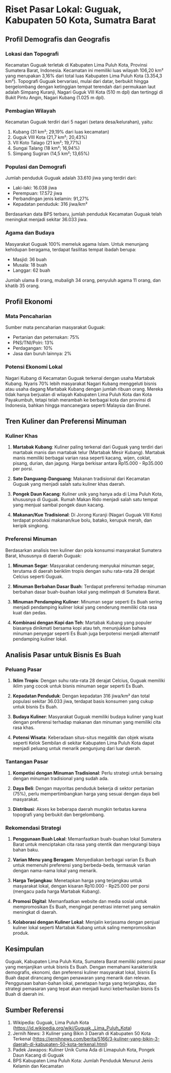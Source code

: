 # Riset Pasar Lokal: Guguak, Kabupaten 50 Kota, Sumatra Barat

## Profil Demografis dan Geografis

### Lokasi dan Topografi
Kecamatan Guguak terletak di Kabupaten Lima Puluh Kota, Provinsi Sumatera Barat, Indonesia. Kecamatan ini memiliki luas wilayah 106,20 km² yang merupakan 3,16% dari total luas Kabupaten Lima Puluh Kota (3.354,3 km²). Topografi Guguak bervariasi, mulai dari datar, berbukit hingga bergelombang dengan ketinggian tempat terendah dari permukaan laut adalah Simpang Kuranji, Nagari Guguk VIII Kota (510 m dpl) dan tertinggi di Bukit Pintu Angin, Nagari Kubang (1.025 m dpl).

### Pembagian Wilayah
Kecamatan Guguak terdiri dari 5 nagari (setara desa/kelurahan), yaitu:
1. Kubang (31 km²; 29,19% dari luas kecamatan)
2. Guguk VIII Kota (21,7 km²; 20,43%)
3. VII Koto Talago (21 km²; 19,77%)
4. Sungai Talang (18 km²; 16,94%)
5. Simpang Sugiran (14,5 km²; 13,65%)

### Populasi dan Demografi
Jumlah penduduk Guguak adalah 33.610 jiwa yang terdiri dari:
- Laki-laki: 16.038 jiwa
- Perempuan: 17.572 jiwa
- Perbandingan jenis kelamin: 91,27%
- Kepadatan penduduk: 316 jiwa/km²

Berdasarkan data BPS terbaru, jumlah penduduk Kecamatan Guguak telah meningkat menjadi sekitar 36.033 jiwa.

### Agama dan Budaya
Masyarakat Guguak 100% memeluk agama Islam. Untuk menunjang kehidupan beragama, terdapat fasilitas tempat ibadah berupa:
- Masjid: 36 buah
- Musala: 18 buah
- Langgar: 62 buah

Jumlah ulama 8 orang, mubaligh 34 orang, penyuluh agama 11 orang, dan khatib 35 orang.

## Profil Ekonomi

### Mata Pencaharian
Sumber mata pencaharian masyarakat Guguak:
- Pertanian dan peternakan: 75%
- PNS/TNI/Polri: 13%
- Perdagangan: 10%
- Jasa dan buruh lainnya: 2%

### Potensi Ekonomi Lokal
Nagari Kubang di Kecamatan Guguak terkenal dengan usaha Martabak Kubang. Nyaris 70% lebih masyarakat Nagari Kubang menggeluti bisnis atau usaha dagang Martabak Kubang dengan jumlah ribuan orang. Mereka tidak hanya berjualan di wilayah Kabupaten Lima Puluh Kota dan Kota Payakumbuh, tetapi telah merambah ke berbagai kota dan provinsi di Indonesia, bahkan hingga mancanegara seperti Malaysia dan Brunei.

## Tren Kuliner dan Preferensi Minuman

### Kuliner Khas
1. **Martabak Kubang**: Kuliner paling terkenal dari Guguak yang terdiri dari martabak manis dan martabak telur (Martabak Mesir Kubang). Martabak manis memiliki berbagai varian rasa seperti kacang, wijen, coklat, pisang, durian, dan jagung. Harga berkisar antara Rp15.000 - Rp35.000 per porsi.

2. **Sate Danguang-Danguang**: Makanan tradisional dari Kecamatan Guguak yang menjadi salah satu kuliner khas daerah.

3. **Pongek Daun Kacang**: Kuliner unik yang hanya ada di Lima Puluh Kota, khususnya di Guguak. Rumah Makan Rido menjadi salah satu tempat yang menjual sambal pongek daun kacang.

4. **Makanan/Kue Tradisional**: Di Jorong Kuranji (Nagari Guguak VIII Koto) terdapat produksi makanan/kue bolu, batako, kerupuk merah, dan keripik singkong.

### Preferensi Minuman
Berdasarkan analisis tren kuliner dan pola konsumsi masyarakat Sumatera Barat, khususnya di daerah Guguak:

1. **Minuman Segar**: Masyarakat cenderung menyukai minuman segar, terutama di daerah beriklim tropis dengan suhu rata-rata 28 derajat Celcius seperti Guguak.

2. **Minuman Berbahan Dasar Buah**: Terdapat preferensi terhadap minuman berbahan dasar buah-buahan lokal yang melimpah di Sumatera Barat.

3. **Minuman Pendamping Kuliner**: Minuman segar seperti Es Buah sering menjadi pendamping kuliner lokal yang cenderung memiliki cita rasa kuat dan pedas.

4. **Kombinasi dengan Kopi dan Teh**: Martabak Kubang yang populer biasanya dinikmati bersama kopi atau teh, menunjukkan bahwa minuman penyegar seperti Es Buah juga berpotensi menjadi alternatif pendamping kuliner lokal.

## Analisis Pasar untuk Bisnis Es Buah

### Peluang Pasar
1. **Iklim Tropis**: Dengan suhu rata-rata 28 derajat Celcius, Guguak memiliki iklim yang cocok untuk bisnis minuman segar seperti Es Buah.

2. **Kepadatan Penduduk**: Dengan kepadatan 316 jiwa/km² dan total populasi sekitar 36.033 jiwa, terdapat basis konsumen yang cukup untuk bisnis Es Buah.

3. **Budaya Kuliner**: Masyarakat Guguak memiliki budaya kuliner yang kuat dengan preferensi terhadap makanan dan minuman yang memiliki cita rasa khas.

4. **Potensi Wisata**: Keberadaan situs-situs megalitik dan objek wisata seperti Kelok Sembilan di sekitar Kabupaten Lima Puluh Kota dapat menjadi peluang untuk menarik pengunjung dari luar daerah.

### Tantangan Pasar
1. **Kompetisi dengan Minuman Tradisional**: Perlu strategi untuk bersaing dengan minuman tradisional yang sudah ada.

2. **Daya Beli**: Dengan mayoritas penduduk bekerja di sektor pertanian (75%), perlu mempertimbangkan harga yang sesuai dengan daya beli masyarakat.

3. **Distribusi**: Akses ke beberapa daerah mungkin terbatas karena topografi yang berbukit dan bergelombang.

### Rekomendasi Strategi
1. **Penggunaan Buah Lokal**: Memanfaatkan buah-buahan lokal Sumatera Barat untuk menciptakan cita rasa yang otentik dan mengurangi biaya bahan baku.

2. **Varian Menu yang Beragam**: Menyediakan berbagai varian Es Buah untuk memenuhi preferensi yang berbeda-beda, termasuk varian dengan nama-nama lokal yang menarik.

3. **Harga Terjangkau**: Menetapkan harga yang terjangkau untuk masyarakat lokal, dengan kisaran Rp10.000 - Rp25.000 per porsi (mengacu pada harga Martabak Kubang).

4. **Promosi Digital**: Memanfaatkan website dan media sosial untuk mempromosikan Es Buah, mengingat penetrasi internet yang semakin meningkat di daerah.

5. **Kolaborasi dengan Kuliner Lokal**: Menjalin kerjasama dengan penjual kuliner lokal seperti Martabak Kubang untuk saling mempromosikan produk.

## Kesimpulan
Guguak, Kabupaten Lima Puluh Kota, Sumatera Barat memiliki potensi pasar yang menjanjikan untuk bisnis Es Buah. Dengan memahami karakteristik demografis, ekonomi, dan preferensi kuliner masyarakat lokal, bisnis Es Buah dapat dirancang dengan penawaran yang menarik dan relevan. Penggunaan bahan-bahan lokal, penetapan harga yang terjangkau, dan strategi pemasaran yang tepat akan menjadi kunci keberhasilan bisnis Es Buah di daerah ini.

## Sumber Referensi
1. Wikipedia: Guguak, Lima Puluh Kota (https://id.wikipedia.org/wiki/Guguak,_Lima_Puluh_Kota)
2. Jernih News: 3 Kuliner yang Bikin 3 Daerah di Kabupaten 50 Kota Terkenal (https://jernihnews.com/berita/5166/3-kuliner-yang-bikin-3-daerah-di-kabupaten-50-kota-terkenal.html)
3. Padek Jawapos: Kuliner Unik Cuma Ada di Limapuluh Kota, Pongek Daun Kacang di Guguak
4. BPS Kabupaten Lima Puluh Kota: Jumlah Penduduk Menurut Jenis Kelamin dan Kecamatan
